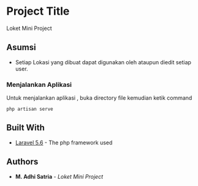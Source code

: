 # Project Title

Loket Mini Project

## Asumsi

* Setiap Lokasi yang dibuat dapat digunakan oleh ataupun diedit setiap user.

### Menjalankan Aplikasi

<!-- What things you need to install the software and how to install them -->
Untuk menjalankan aplikasi , buka directory file kemudian ketik command

```
php artisan serve
```

## Built With

* [Laravel 5.6](https://laravel.com/) - The php framework used

## Authors

* **M. Adhi Satria** - *Loket Mini Project* 
